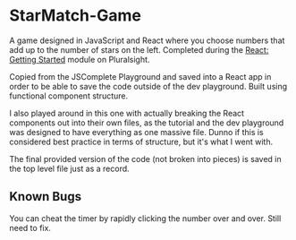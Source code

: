 # StarMatch-Game
 
A game designed in JavaScript and React where you choose numbers that add up to the number of stars on the left. Completed during the [React: Getting Started](https://app.pluralsight.com/library/courses/react-js-getting-started/table-of-contents) module on Pluralsight.

Copied from the JSComplete Playground and saved into a React app in order to be able to save the code outside of the dev playground. Built using functional component structure.

I also played around in this one with actually breaking the React components out into their own files, as the tutorial and the dev playground was designed to have everything as one massive file. Dunno if this is considered best practice in terms of structure, but it's what I went with.

The final provided version of the code (not broken into pieces) is saved in the top level file just as a record.

## Known Bugs
You can cheat the timer by rapidly clicking the number over and over. Still need to fix.